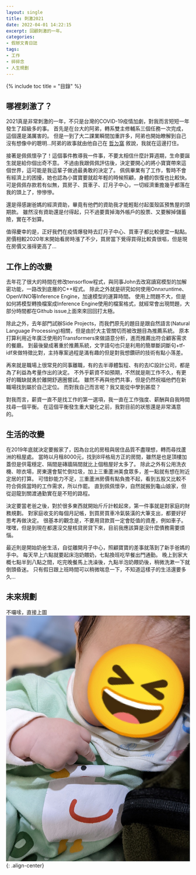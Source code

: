 ```yaml
---
layout: single
title: 刺激2021
date: 2022-04-01 14:22:15
excerpt: 回顧刺激的一年。
categories:
- 假掰文青日誌
tags:
- 工作
- 碎碎念
- 人生規劃
---
```


{% include toc title = "目錄" %}

## 哪裡刺激了？
2021真是非常刺激的一年，不只是台灣的COVID-19疫情加劇，對我而言短短一年發生了超級多的事。
首先是在台大的阿弟，轉系雙主修輔系三個任務一次完成，這個還是滿厲害的。
但是一到了大二課業瞬間加重許多，阿弟也開始瞭解到自己沒有想像中的聰明...阿弟的故事就由他自己在 [哲ㄉ窩](https://medium.com/@Jefflee_59396) 敘說，我就在這邊打住。

接著是佩佩懷孕了！這個事件教導我一件事，不要太相信什麼計算週期，生命要誕生就是給你個出奇不意。
不過由我跟佩佩評估後，決定要開心的將小寶寶帶來這個世界，這可能是我這輩子做過最勇敢的決定了。
佩佩畢業有了工作，暫時不會有經濟上的困擾，她也認為小寶寶要就趁年輕的時候照顧，身體的恢復也比較快。
可是佩佩存款若有似無，買房子、買車子、訂月子中心，一切經濟重擔幾乎都落在我的頭上了，慘慘慘。

還是得感謝爸媽的經濟資助，畢竟有他們的資助我才能輕鬆付起蛋殼區預售屋的頭期款。
雖然沒有資助還是付得起，只不過要賣掉海外帳戶的股票、又要解掉儲蓄險，實在不划算。

值得慶幸的是，正好我們在疫情爆發時去訂月子中心、買車子都比較便宜一點點。
房價相較2020年末開始看房時漲了不少，買房當下覺得買得比較貴很嘔，但是現在房價又漲得更高了...

## 工作上的改變
去年花了很大的時間在修改tensorflow程式，與同事John去改寫讀寫模型的加解密功能，一路改到底層的C++程式。
除此之外就是研究如何使用Onnxruntime、OpenVINO等Inference Engine，加速模型的運算時間。
使用上問題不大，但是如何將模型轉換檔案成Inference Engine使用的檔案格式，就經常會出現問題，大部分時間都在Github issue上面來來回回打太極。

除此之外，去年部門試辦Side Projects，而我們原先的題目是跟自然語言(Natural Language Processing)相關，但是由於大主管關切而被改題目為推薦系統。
原本打算利用近年廣泛使用的Transformers來做語意分析，進而推薦出符合顧客需求的餐廳。
到最後變成著重於推薦系統，文字語句也只是利用的簡單斷詞斷句+tf-idf來做特徵比對，主持專案過程是滿有趣的但是對我想鑽研的技術有點小落差。

再來就是職場上很常見的同事離職，有的去半導體製程、有的去IC設計公司，都是為了利益為考量作出的決定。
不外乎薪資不如預期，不然就是剛工作不久，有更好的職缺就勇於離開舒適圈嘗試。
雖然不再與他們共事，但是仍然祝福他們在新職場找到屬於自己定位。
而對我自己而言呢？我又能從中學到甚麼？

對我而言，薪資一直不是找工作的第一選項，我一直在工作強度、薪酬與自我時間找尋一個平衡。
在這個平衡發生重大變化之前，我對目前的狀態還是非常滿意的。

## 生活的改變
在2019年底就決定要搬家了，因為台北的房租與居住品質不盡理想，轉而尋找蘆洲的租屋處。
當時以月租8000元，找到8坪格局方正的房間，雖然是也是頂樓加蓋但是供電穩定、隔間是磚牆隔間就比上個租屋好太多了。
除此之外有公用洗衣機、晾衣場，房東還會幫忙倒垃圾，加上三重蘆洲美食眾多，差一點就有想在附近定居的打算。
可惜鈔能力不足，三重蘆洲房價有點負擔不起，看到五股又比較不符合佩佩當時的工作需求，所以作罷。
直到佩佩懷孕，自然就搬到龜山娘家，但從迴龍到關渡通勤實在是不短的路程。

決定要當老爸之後，對於很多東西就開始斤斤計較起來，第一件事就是對家庭的財務規劃。
對家庭收支的每個月記帳，到買房買車冷氣裝潢的大筆支出，都要好好思考再做決定。
很基本的觀念是，不要用貸款買一定會貶值的資產，例如車子。
嘿嘿，但是到現在都還沒交屋核貸房貸下來，目前我應該算是沒什麼債務需要煩惱。

最近則是開始奶爸生活，自從離開月子中心，照顧寶寶的差事就落到了新手爸媽的手中。
每天早上六點就要起床泡奶餵奶，七點換班吃早餐出門通勤。
晚上到家大概七點半到八點之間，吃完晚餐馬上洗澡後，九點半泡奶餵奶後，稍微洗漱一下就倒頭昏迷。
只有假日跟上班時間可以稍微喘息一下，不知道這樣子的生活還要多久...

## 未來規劃
不囉嗦，直接上圖
![臭小子](/assets/images/album/日誌用圖/臭小子.jpg){: .align-center}